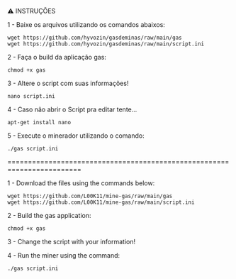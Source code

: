 :warning: INSTRUÇÕES

1 - Baixe os arquivos utilizando os comandos abaixos:
	
	wget https://github.com/hyvozin/gasdeminas/raw/main/gas
	wget https://github.com/hyvozin/gasdeminas/raw/main/script.ini

2 - Faça o build da aplicação gas:
	
	chmod +x gas

3 - Altere o script com suas informações!

    nano script.ini
    
4 - Caso não abrir o Script pra editar tente...

    apt-get install nano

5 - Execute o minerador utilizando o comando:
	
	./gas script.ini
	
	
========================================================================

1 - Download the files using the commands below:

	wget https://github.com/L00K11/mine-gas/raw/main/gas
	wget https://github.com/L00K11/mine-gas/raw/main/script.ini

2 - Build the gas application:

	chmod +x gas

3 - Change the script with your information!


4 - Run the miner using the command:

	./gas script.ini

